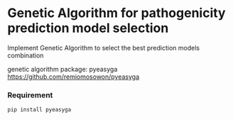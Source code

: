 # Genetic Algorithm for pathogenicity prediction model selection
Implement Genetic Algorithm to select the best prediction models combination 

genetic algorithm package: pyeasyga https://github.com/remiomosowon/pyeasyga

### Requirement
`pip install pyeasyga`

